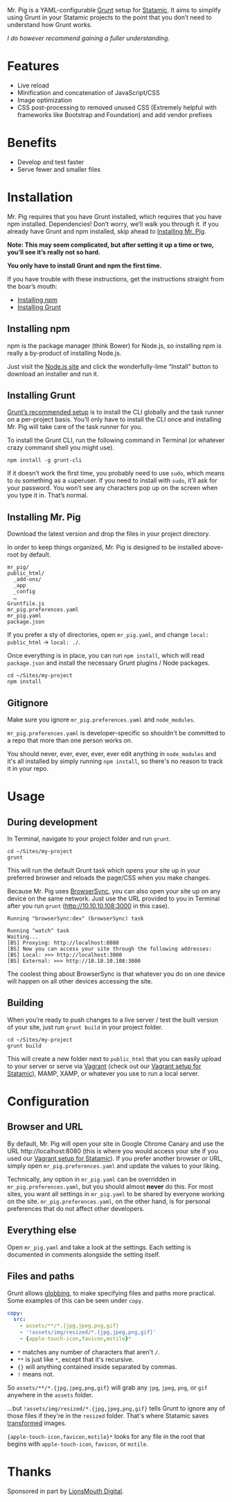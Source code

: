 Mr. Pig is a YAML-configurable [Grunt](http://gruntjs.com/) setup for [Statamic](http://statamic.com/). It aims to simplify using Grunt in your Statamic projects to the point that you don’t need to understand how Grunt works.

*I do however recommend gaining a fuller understanding.*





# Features
- Live reload
- Minification and concatenation of JavaScript/CSS
- Image optimization
- CSS post-processing to removed unused CSS (Extremely helpful with frameworks like Bootstrap and Foundation) and add vendor prefixes





# Benefits
- Develop and test faster
- Serve fewer and smaller files





# Installation
Mr. Pig requires that you have Grunt installed, which requires that you have npm installed. Dependencies! Don’t worry, we’ll walk you through it. If you already have Grunt and npm installed, skip ahead to [Installing Mr. Pig](#installing-mr-pig).

**Note: This may seem complicated, but after setting it up a time or two, you’ll see it’s really not so hard.**

**You only have to install Grunt and npm the first time.**

If you have trouble with these instructions, get the instructions straight from the boar’s mouth:

- [Installing npm](https://docs.npmjs.com/getting-started/installing-node)
- [Installing Grunt](http://gruntjs.com/getting-started)


## Installing npm
npm is the package manager (think Bower) for Node.js, so installing npm is really a by-product of installing Node.js.

Just visit the [Node.js site](http://nodejs.org/) and click the wonderfully-lime “Install” button to download an installer and run it.


## Installing Grunt
[Grunt’s recommended setup](http://gruntjs.com/getting-started) is to install the CLI globally and the task runner on a per-project basis. You’ll only have to install the CLI once and installing Mr. Pig will take care of the task runner for you.

To install the Grunt CLI, run the following command in Terminal (or whatever crazy command shell you might use).

```
npm install -g grunt-cli
```

If it doesn’t work the first time, you probably need to use `sudo`, which means to `do` something as a `s`uper`u`ser. If you need to install with `sudo`, it’ll ask for your password. You won’t see any characters pop up on the screen when you type it in. That’s normal.

## Installing Mr. Pig
Download the latest version and drop the files in your project directory.

<aside>
In order to keep things organized, Mr. Pig is designed to be installed above-root by default.

```
mr_pig/
public_html/
  _add-ons/
  _app
  _config
  …
Gruntfile.js
mr_pig.preferences.yaml
mr_pig.yaml
package.json
```

If you prefer a sty of directories, open `mr_pig.yaml`, and change `local: public_html` -> `local: ./`.
</aside>

Once everything is in place, you can run `npm install`, which will read `package.json` and install the necessary Grunt plugins / Node packages.

```shell
cd ~/Sites/my-project
npm install
```


## Gitignore
Make sure you ignore `mr_pig.preferences.yaml` and `node_modules`.

`mr_pig.preferences.yaml` is developer-specific so shouldn't be committed to a repo that more than one person works on.

You should never, ever, ever, ever, ever edit anything in `node_modules` and it's all installed by simply running `npm install`, so there's no reason to track it in your repo.





# Usage
## During development
In Terminal, navigate to your project folder and run `grunt`.

```shell
cd ~/Sites/my-project
grunt
```

This will run the default Grunt task which opens your site up in your preferred browser and reloads the page/CSS when you make changes.

Because Mr. Pig uses [BrowserSync](http://www.browsersync.io/), you can also open your site up on any device on the same network. Just use the URL provided to you in Terminal after you run `grunt` (http://10.10.10.108:3000 in this case).

```shell
Running "browserSync:dev" (browserSync) task

Running "watch" task
Waiting...
[BS] Proxying: http://localhost:8080
[BS] Now you can access your site through the following addresses:
[BS] Local: >>> http://localhost:3000
[BS] External: >>> http://10.10.10.108:3000
```

The coolest thing about BrowserSync is that whatever you do on one device will happen  on all other devices accessing the site.

## Building
When you’re ready to push changes to a live server / test the built version of your site, just run `grunt build` in your project folder.

```shell
cd ~/Sites/my-project
grunt build
```

This will create a new folder next to `public_html` that you can easily upload to your server or serve via [Vagrant](https://www.vagrantup.com/) (check out our [Vagrant setup for Statamic](https://github.com/thefriendlybeasts/vagrant-statamic)), MAMP, XAMP, or whatever you use to run a local server.





# Configuration
## Browser and URL
By default, Mr. Pig will open your site in Google Chrome Canary and use the URL http://localhost:8080 (this is where you would access your site if you used our [Vagrant setup for Statamic](https://github.com/thefriendlybeasts/vagrant-statamic)). If you prefer another browser or URL, simply open `mr_pig.preferences.yaml` and update the values to your liking.

Technically, any option in `mr_pig.yaml` can be overridden in `mr_pig.preferences.yaml`, but you should almost **never** do this. For most sites, you want all settings in `mr_pig.yaml` to be shared by everyone working on the site. `mr_pig.preferences.yaml`, on the other hand, is for personal preferences that do not affect other developers.


## Everything else
Open `mr_pig.yaml` and take a look at the settings. Each setting is documented in comments alongside the setting itself.


## Files and paths
Grunt allows [globbing](http://gruntjs.com/configuring-tasks#globbing-patterns), to make specifying files and paths more practical. Some examples of this can be seen under `copy`.

```yaml
copy:
  src:
    - assets/**/*.{jpg,jpeg,png,gif}
    - '!assets/img/resized/*.{jpg,jpeg,png,gif}'
    - {apple-touch-icon,favicon,mstile}*
```

- `*` matches any number of characters that aren't `/`.
- `**` is just like `*`, except that it's recursive.
- `{}` will anything contained inside separated by commas.
- `!` means not.

So `assets/**/*.{jpg,jpeg,png,gif}` will grab any `jpg`, `jpeg`, `png`, or `gif` anywhere in the `assets` folder.

…but `!assets/img/resized/*.{jpg,jpeg,png,gif}` tells Grunt to ignore any of those files if they're in the `resized` folder. That's where Statamic saves [transformed](http://statamic.com/learn/documentation/tags/transform) images.

`{apple-touch-icon,favicon,mstile}*` looks for any file in the root that begins with `apple-touch-icon`, `favicon`, or `mstile`.





# Thanks
Sponsored in part by [LionsMouth Digital](http://lionsmouthdigital.com).

